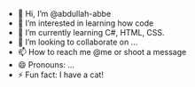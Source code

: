 - 👋 Hi, I’m @abdullah-abbe
- 👀 I’m interested in learning how code
- 🌱 I’m currently learning C#, HTML, CSS.
- 💞️ I’m looking to collaborate on ...
- 📫 How to reach me @me or shoot a message
- 😄 Pronouns: ...
- ⚡ Fun fact: I have a cat!

<!---
abdullah-abbe/abdullah-abbe is a ✨ special ✨ repository because its `README.md` (this file) appears on your GitHub profile.
You can click the Preview link to take a look at your changes.
--->
